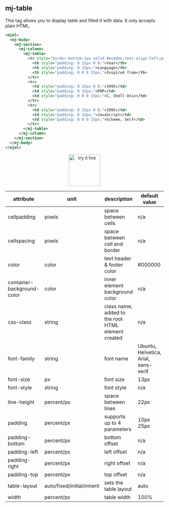 ## mj-table

This tag allows you to display table and filled it with data. It only accepts plain HTML.

```xml
<mjml>
  <mj-body>
    <mj-section>
      <mj-column>
        <mj-table>
          <tr style="border-bottom:1px solid #ecedee;text-align:left;padding:15px 0;">
            <th style="padding: 0 15px 0 0;">Year</th>
            <th style="padding: 0 15px;">Language</th>
            <th style="padding: 0 0 0 15px;">Inspired from</th>
          </tr>
          <tr>
            <td style="padding: 0 15px 0 0;">1995</td>
            <td style="padding: 0 15px;">PHP</td>
            <td style="padding: 0 0 0 15px;">C, Shell Unix</td>
          </tr>
          <tr>
            <td style="padding: 0 15px 0 0;">1995</td>
            <td style="padding: 0 15px;">JavaScript</td>
            <td style="padding: 0 0 0 15px;">Scheme, Self</td>
          </tr>
        </mj-table>
      </mj-column>
    </mj-section>
  </mj-body>
</mjml>
```

<p align="center">
  <a href="https://mjml.io/try-it-live/components/table">
    <img width="100px" src="https://mjml.io/assets/img/svg/TRYITLIVE.svg" alt="try it live" />
  </a>
</p>

attribute                   | unit                        | description                                        | default value
----------------------------|-----------------------------|----------------------------------------------------|--------------
cellpadding                 | pixels                      | space between cells                                | n/a
cellspacing                 | pixels                      | space between cell and border                      | n/a
color                       | color                       | text header & footer color                         | #000000
container-background-color  | color                       | inner element background color                     | n/a
css-class 	                | string                      | class name, added to the root HTML element created |	n/a
font-family                 | string                      | font name                                          | Ubuntu, Helvetica, Arial, sans-serif
font-size                   | px                          | font size                                          | 13px
font-style                  | string                      | font style                                         | n/a
line-height                 | percent/px                  | space between lines                                | 22px
padding                     | percent/px                  | supports up to 4 parameters                        | 10px 25px
padding-bottom              | percent/px                  | bottom offset                                      | n/a
padding-left                | percent/px                  | left offset                                        | n/a
padding-right               | percent/px                  | right offset                                       | n/a
padding-top                 | percent/px                  | top offset                                         | n/a
table-layout                | auto/fixed/initial/inherit  | sets the table layout                              | auto
width                       | percent/px                  | table width                                        | 100%
